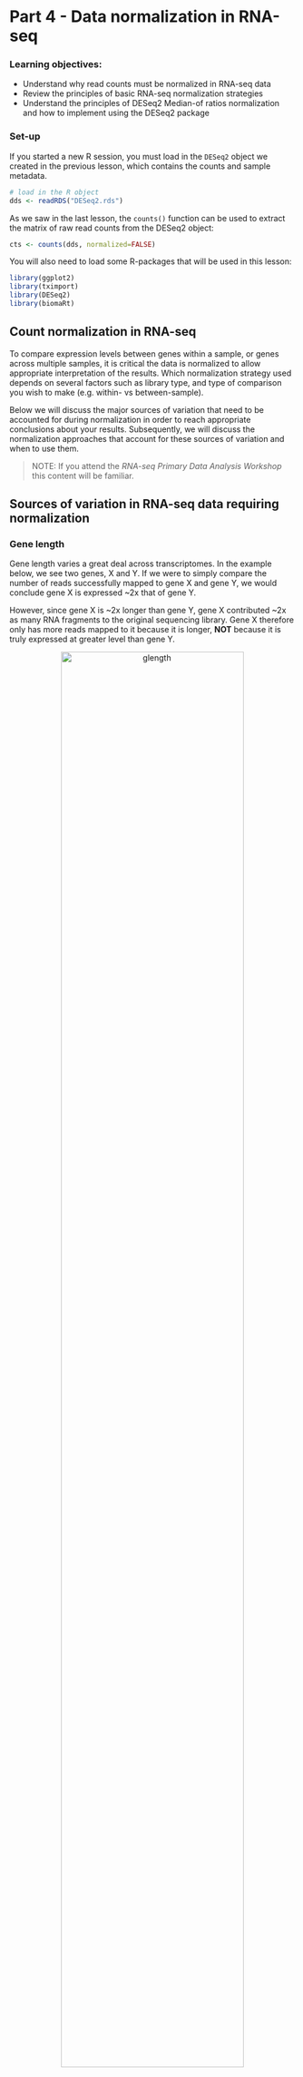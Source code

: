 # Part 4 - Data normalization in RNA-seq

### Learning objectives:
- Understand why read counts must be normalized in RNA-seq data
- Review the principles of basic RNA-seq normalization strategies
- Understand the principles of DESeq2 Median-of ratios normalization and how to implement using the DESeq2 package

### Set-up

If you started a new R session, you must load in the `DESeq2` object we created in the previous lesson, which contains the counts and sample metadata.

```r
# load in the R object
dds <- readRDS("DESeq2.rds")
```

As we saw in the last lesson, the `counts()` function can be used to extract the matrix of raw read counts from the DESeq2 object:
```r
cts <- counts(dds, normalized=FALSE)
```

You will also need to load some R-packages that will be used in this lesson:
```r
library(ggplot2)
library(tximport)
library(DESeq2)
library(biomaRt)
```

## Count normalization in RNA-seq

To compare expression levels between genes within a sample, or genes across multiple samples, it is critical the data is normalized to allow appropriate interpretation of the results. Which normalization strategy used depends on several factors such as library type, and type of comparison you wish to make (e.g. within- vs between-sample).

Below we will discuss the major sources of variation that need to be accounted for during normalization in order to reach appropriate conclusions about your results. Subsequently, we will discuss the normalization approaches that account for these sources of variation and when to use them.

>NOTE: If you attend the *RNA-seq Primary Data Analysis Workshop* this content will be familiar.

## Sources of variation in RNA-seq data requiring normalization

### Gene length

Gene length varies a great deal across transcriptomes.
In the example below, we see two genes, X and Y. If we were to simply compare the number of reads successfully mapped to gene X and gene Y, we would conclude gene X is expressed ~2x that of gene Y.

However, since gene X is ~2x longer than gene Y, gene X contributed ~2x as many RNA fragments to the original sequencing library. Gene X therefore only has more reads mapped to it because it is longer, **NOT** because it is truly expressed at greater level than gene Y.  

<p align="center">
<img src="../figures/gene_length.png" alt="glength"
	title="" width="80%" height="80%" />
</p>

To address gene length bias, we must normalize raw read counts in a way that accounts for the size of each gene. Once we do this for gene X & gene Y, we would conclude their gene expression levels are similar.

Normalization for gene length is critical when comparing between genes **within the same sample**, however when comparing expression of the same gene **across different samples**, correction for gene length is not as important since we assume the gene is of the same length in all samples.

>NOTE: An exception to this rule is when comparing expression levels of different transcripts between samples, which may change in length.

### Library size/sequencing depth  

Although samples are pooled together at similar concentrations for sequencing, some samples end up being sequenced more than others, leading to slight differences in how many reads are produced for that sample, and therefore sequencing depth and size. Furthermore, if samples are sequenced on separate runs, their sequencing depths may be very different.

If we don't account for variation in sequencing depth, we might conclude some genes are expressed at greater levels in a sample that has simply been sequenced to a greater depth.  

<p align="center">
<img src="../figures/library_size.png" alt="lib-composition"
	title="" width="85%" height="85%" />
</p>

In the above example, sample 1 (left) is sequenced to twice the depth of sample 2 (right), with 30 million reads vs 15 million reads. None of the genes are truly differentially expressed between the samples, and all 3 genes have approximately twice as many reads as those in sample 1 simply due to the excess sequencing depth.

### Library composition

The presence of truly differentially expressed genes between samples causes the number of reads for other genes in those samples to be skewed. In the below example, gene Y is differentially expressed between the two samples, with much higher expression in sample 1. This means that fewer sequencing reagents are available in sample 1 for sequencing the other genes (X and Y) and they will achieve fewer reads than the same genes in sample 2, even if the samples are sequenced to the same depth.

<p align="center">
<img src="../figures/library_composition.png" alt="lib-size"
	title="" width="85%" height="85%" />
</p>

Such library composition effects must also be accounted for during normalization to avoid falsely interpreting compositional effects as true differential expression findings. If samples you wish to compare are **very** distinct in their gene expression profiles, such as comparing drug-treated samples vs untreated samples, compositional effects may be large, therefore effectively correcting for these effects becomes critical for appropriate interpretation.

----

## Normalization methods

Several normalization methods exist for RNA-seq data. Which method you use depends on the comparison you are trying to make (e.g. between or within samples), therefore it is important to understand how each is calculated and when to use it.

> NOTE: An optional lesson is available in the *Day-1* directory that demonstrates how these standard normalization methods can be implemented using basic R code.

### Counts per million (CPM)

CPM is a simple normalization method that involves scaling the number of reads mapped to a feature by the total number of reads in a sample. This fraction is multiplied by 1 million in order to provide the number of reads per million mapped in the sample.

<p align="center">
<img src="../figures/cpm.png" alt="lib-composition"
	title="" width="65%" height="65%" />
</p>

>**KEY POINT:** CPM does NOT normalize for gene length, therefore cannot be used to compare expression between different genes in the same sample. An exception to this rule would be in the case of 3'-end RNA-seq datasets, which have no gene length bias, therefore CPM would be appropriate for comparing expression between genes in the same sample in such data.

### Transcripts per million (TPM)

TPM has become a common normalization approach for RNA-seq data. Reads mapped to a feature (gene) are first normalized by the length of the feature (in kilobases), then divided by the total number of length normalized reads in the sample. Like CPM, reads are scaled per million.

<p align="center">
<img src="../figures/tpm.png" alt="lib-composition"
	title="" width="50%" height="50%" />
</p>

TPM normalizes for gene length AND sequencing depth, so TPM values can be used to compare expression levels of genes within a sample AND between samples.

### Reads/fragments per kilobase of exon per million mapped reads (RPKM/FPKM)

RPKM and FPKM have been used for many years as normalization strategies in RNA-seq experiments. RPKM/FPKM are calculated in a very similar way to TPM, however the order of operations is essentially reversed. For RPKM and FPKM, reads are first normalized for sequencing depth, then gene length.

<p align="center">
<img src="../figures/rpkm-fpkm.png" alt="lib-composition"
	title="" width="90%" height="85%" />
</p>

The difference between RPKM and FPKM is very simple: RPKM is used for single-end experiments, whereas FPKM is used in paired-end experiments. In single-end experiments, we only measure one end of the DNA fragments in our library, however in paired-end experiments we measure the same DNA molecule 2x (once from each end), therefore we only need to count that fragment once during normalization, despite having 2 reads for it.

Although the measures are calculated in a very similar way, the reversed order of the calculations has a profound effect on how the values calculated by each method can be interpreted. Consider the example below:

#### Raw counts:
**Gene** | **Sample 1** | **Sample 2**
-------|-------|-------
X (4kb) | 65 | 73	 
Y (3kb) | 20 | 25	 
Z (1kb) | 15 | 12
**Total** | **100** | **110**

Raw counts for 2 samples with slightly different read depths (100 vs 110) therefore normalization is required to compare gene expression levels.

#### RPKM:
**Gene** | **Sample 1** | **Sample 2**
-------|-------|-------
X (4kb) | 1.625 | 1.659	 
Y (3kb) | 0.667 | 0.758	 
Z (1kb) | 1.500 | 1.091  
**Total** | **3.792** | **3.508**

Note how the proportion of total RPKM values for any one given gene is different depending on the dataset, as the total RPKM values are not equal across all samples. Therefore, it is not straightforward to compare RPKM values for a single gene across samples.

#### TPM:
**Gene** | **Sample 1** | **Sample 2**
-------|-------|-------
X (4kb) | 4.286 | 4.730	 
Y (3kb) | 1.758 | 2.160	 
Z (1kb) | 3.956 | 3.110  
**Total** | **10** | **10**

Total TPM values across samples are equal, therefore the TPM values for each gene can be interpreted on the same scale between samples, making TPM values less susceptible to bias. **TPM has now been suggested as a general replacement to RPKM and FPKM.**

----

### Limitations of basic RNA-seq normalization approaches:

Despite the benefits of interpretability achieved by TPM, limitations still exist, and TPM values (like RPKM/FPKM) are susceptible to misuse in some contexts, discussed further [in Zhao et al, 2020.](https://rnajournal.cshlp.org/content/early/2020/04/13/rna.074922.120). In particular, while TPM does normalize for library composition effects between samples, when composition effects become very large (such as when comparing between experimental groups in a differential expression experiment) TPM can suffer some biases.

To address these issues, more complex normalization algorithms have been developed that more completely address library composition issues when very large differences in gene expression exist between samples. These methods are generally used to normalized RNA-seq data in the context of a differential expression analysis. For example:
- *DESeq2's* median-of-ratios
- *EdgeR's* TMM method (Trimmed Mean of M-values)

-----


### Normalization for DE analysis: DESeq2 Median-of ratios

DESeq2 uses an algorithm referred to as the **median-of-ratios** method to correct for both **library size** AND **library composition**, allowing for comparisons to be made between expression levels for individual genes across samples.

This method is performed in two main steps:
1. Calculate sample-specific size factors that are used to normalize each sample
2. Normalize raw read counts for each sample using sample-specific size factors.

The figure below provides an example of how these steps are performed to normalize a matrix of raw counts.

<p align="center">
<img src="../figures/deseq2-norm.png" alt="lib-composition"
	title="" width="90%" height="90%" />
</p>

The method relies on the assumption that most genes **are not** differentially expressed, and those genes that **are** differentially expressed will not dramatically affect the median ratio values, making the size factors an appropriate normalization factor for each sample. If you expect this assumption to be violated, you should consider using a different method.

Fortunately, DESeq2 provides the function `estimateSizeFactors()` to apply this method for us, accepting a `DESeqDataset` object as input to the function.

```r
dds <- estimateSizeFactors(dds)
```

> Note: [This video](https://www.youtube.com/watch?v=UFB993xufUU) from
StatQuest provides an excellent summary of the steps performed by
`estimateSizeFactors()` in order to calculate these size factors.

Size factors are usually close to 1, and presence of outliers could suggest violation of assumptions required to use the median of ratios method. It is therefore helpful to check the distribution of size factors in our dataset.

```r
# extract size factors
sizeFactors(dds)

# plot histogram
hist(sizeFactors(dds),
		 breaks=6, col = "cornflowerblue",
     xlab="Size factors", ylab="No. of samples",
     main= "Size factor distribution over samples")
```

After we have calculated the size factors, we can use the `counts()` function, with `normalized` set to `TRUE`), to return the matrix of counts where each column (each library/sample) have been divided by the size factors.

```r
# calculate normalized counts
counts_norm <- counts(dds, normalized=TRUE)

# print top rows
head(counts_norm)
```

Comparing the normalized to the raw counts, we can clearly see they are different.

```r
head(counts(dds, normalized=FALSE))
```

We can use this table of normalized read counts to compare values for individual genes across samples. We might want to use this to (sanity) check the expression of a few genes of interest, before we actually do any statistical modeling.

Let's do this with the *DUSP1* gene that was reported as significantly DE in the manuscript associated with these data:
```r
# lets make a function to generate a quick plot of the normalized counts
gene_plot <- function(ENSG, gene_symbol){
	# save the normalized counts in a dataframe
	cnts <- counts(dds, normalized=TRUE)
	colnames(cnts) <- colData(dds)$SRR

	# extract the counts for specified ENSG ID and add sample group data
	df1 <- data.frame(log2(cnts[ENSG,]), colData(dds)$tx.group)
	colnames(df1) <- c(paste0("log2_gene"), "sample_group")

	# use ggplot2 to make a plot of counts vs sample group
	p1<- ggplot(df1, aes(sample_group, log2_gene)) +
	      geom_jitter(aes(color = sample_group)) +
	      ggtitle(paste0(gene_symbol), " - Log2 Normalized counts")

	# print the plot
	print(p1)
}

# now apply the function to print a plot for a specified gene
gene_plot(ENSG = "ENSG00000120129", gene_symbol = "DUSP1")
```

<p align="center">
<img src="../figures/dusp1-counts-de.png" alt=""
	title="" width="40%" height="20%" />
</p>

DUSP1 expression is consistently higher in the DEX samples than the untreated, suggesting this gene is differentially expressed, validating prior knowledge and giving us confidence that our experiment worked and sample labels are all correct.

It is worth noting at this point that DESeq2 normalized counts are not used directly for the testing of DE. Library composition is included as a parameter in the DESeq2 model, allowing measurement precision to be modeled correctly. Therefore, **raw counts** should always be used as input for DESeq2.




In a later lesson, we will discuss how the size factors calculated for count normalization with DESeq2 are used in formal statistical tests of differential expression.

--------
### Important note:

DESeq2 normalized read counts are NOT normalized for gene length, so cannot be used to compare expression levels *between genes within the same sample*.

For such comparisons between genes, we need to use measures such as:  
- *Transcripts per million (TPM)*  
- *Fragments per kilobase million (FPKM)*  
- *Reads per kilobase million (RPKM)*

--------

## Summary

The below table summarizes the normalization methods described above. Make sure you select the appropriate method for your dataset.

**Method** | **Name** | **Accounts for** | **Appropriate comparisons**
-------|-------|-------|-------
CPM | Counts per million | Depth	 | - Between-sample<br>- Within experimental group
TPM | Transcripts per million | Depth & feature length | - Between- and within-sample<br>- Within experimental group
RPKM/FPKM | Reads/fragments per kilobase<br>of exon per million | Depth & feature length | - Within-sample<br>
DESeq2 | median-of-ratios | library size and composition | - Between-sample

[This video](https://www.rna-seqblog.com/rpkm-fpkm-and-tpm-clearly-explained/) provides an excellent explanation of *RPKM*, *FPKM*, & *TPM*, and explains why it is better to use TPM if you need to correct for library size AND gene length.

